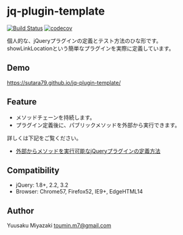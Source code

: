 # jq-plugin-template
[![Build Status](https://travis-ci.org/sutara79/jq-plugin-template.svg?branch=master)](https://travis-ci.org/sutara79/jq-plugin-template)
[![codecov](https://codecov.io/gh/sutara79/jq-plugin-template/branch/master/graph/badge.svg)](https://codecov.io/gh/sutara79/jq-plugin-template)

個人的な、jQueryプラグインの定義とテスト方法のひな形です。  
showLinkLocationという簡単なプラグインを実際に定義しています。

## Demo
https://sutara79.github.io/jq-plugin-template/

## Feature
- メソッドチェーンを持続します。
- プラグイン定義後に、パブリックメソッドを外部から実行できます。

詳しくは下記をご覧ください。

- [外部からメソッドを実行可能なjQueryプラグインの定義方法](http://qiita.com/sutara79/items/86234d8d4db1dd25e85e)

## Compatibility
- jQuery: 1.8+, 2.2, 3.2
- Browser: Chrome57, Firefox52, IE9+, EdgeHTML14

## Author
Yuusaku Miyazaki <toumin.m7@gmail.com>